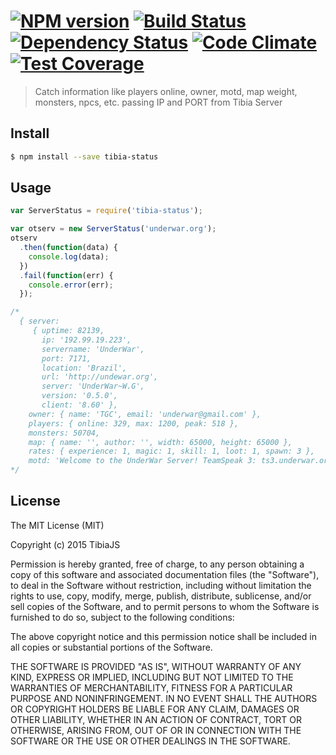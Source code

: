 #  [![NPM version][npm-image]][npm-url] [![Build Status][travis-image]][travis-url] [![Dependency Status][daviddm-url]][daviddm-image] [![Code Climate][climate-image]][climate-url] [![Test Coverage][coverage-image]][coverage-url]

> Catch information like players online, owner, motd, map weight, monsters, npcs, etc. passing IP and PORT from Tibia Server


## Install

```sh
$ npm install --save tibia-status
```


## Usage

```js
var ServerStatus = require('tibia-status');

var otserv = new ServerStatus('underwar.org');
otserv
  .then(function(data) {
    console.log(data);
  })
  .fail(function(err) {
    console.error(err);
  });

/* 
  { server:
     { uptime: 82139,
       ip: '192.99.19.223',
       servername: 'UnderWar',
       port: 7171,
       location: 'Brazil',
       url: 'http://undewar.org',
       server: 'UnderWar~W.G',
       version: '0.5.0',
       client: '8.60' },
    owner: { name: 'TGC', email: 'underwar@gmail.com' },
    players: { online: 329, max: 1200, peak: 518 },
    monsters: 50704,
    map: { name: '', author: '', width: 65000, height: 65000 },
    rates: { experience: 1, magic: 1, skill: 1, loot: 1, spawn: 3 },
    motd: 'Welcome to the UnderWar Server! TeamSpeak 3: ts3.underwar.org' }
*/
```

## License

The MIT License (MIT)

Copyright (c) 2015 TibiaJS

Permission is hereby granted, free of charge, to any person obtaining a copy of this software and associated documentation files (the "Software"), to deal in the Software without restriction, including without limitation the rights to use, copy, modify, merge, publish, distribute, sublicense, and/or sell copies of the Software, and to permit persons to whom the Software is furnished to do so, subject to the following conditions:

The above copyright notice and this permission notice shall be included in all copies or substantial portions of the Software.

THE SOFTWARE IS PROVIDED "AS IS", WITHOUT WARRANTY OF ANY KIND, EXPRESS OR IMPLIED, INCLUDING BUT NOT LIMITED TO THE WARRANTIES OF MERCHANTABILITY, FITNESS FOR A PARTICULAR PURPOSE AND NONINFRINGEMENT. IN NO EVENT SHALL THE AUTHORS OR COPYRIGHT HOLDERS BE LIABLE FOR ANY CLAIM, DAMAGES OR OTHER LIABILITY, WHETHER IN AN ACTION OF CONTRACT, TORT OR OTHERWISE, ARISING FROM, OUT OF OR IN CONNECTION WITH THE SOFTWARE OR THE USE OR OTHER DEALINGS IN THE SOFTWARE.

[npm-url]: https://npmjs.org/package/tibia-status
[npm-image]: https://badge.fury.io/js/tibia-status.svg
[travis-url]: https://travis-ci.org/TibiaJS/serverstatus
[travis-image]: https://travis-ci.org/TibiaJS/serverstatus.svg?branch=master
[daviddm-url]: https://david-dm.org/TibiaJS/serverstatus.svg?theme=shields.io
[daviddm-image]: https://david-dm.org/TibiaJS/serverstatus
[coverage-image]: https://codeclimate.com/github/TibiaJS/serverstatus/badges/coverage.svg
[coverage-url]: https://codeclimate.com/github/TibiaJS/serverstatus/coverage
[climate-image]: https://codeclimate.com/github/TibiaJS/serverstatus/badges/gpa.svg
[climate-url]: https://codeclimate.com/github/TibiaJS/serverstatus
